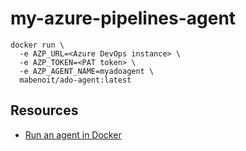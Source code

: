 # my-azure-pipelines-agent

```
docker run \
  -e AZP_URL=<Azure DevOps instance> \
  -e AZP_TOKEN=<PAT token> \
  -e AZP_AGENT_NAME=myadoagent \
  mabenoit/ado-agent:latest
```

## Resources

- [Run an agent in Docker](https://docs.microsoft.com/azure/devops/pipelines/agents/docker)
